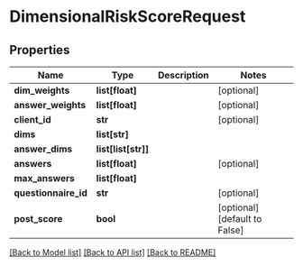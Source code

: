 # DimensionalRiskScoreRequest

## Properties
Name | Type | Description | Notes
------------ | ------------- | ------------- | -------------
**dim_weights** | **list[float]** |  | [optional] 
**answer_weights** | **list[float]** |  | [optional] 
**client_id** | **str** |  | [optional] 
**dims** | **list[str]** |  | 
**answer_dims** | **list[list[str]]** |  | 
**answers** | **list[float]** |  | [optional] 
**max_answers** | **list[float]** |  | 
**questionnaire_id** | **str** |  | [optional] 
**post_score** | **bool** |  | [optional] [default to False]

[[Back to Model list]](../README.md#documentation-for-models) [[Back to API list]](../README.md#documentation-for-api-endpoints) [[Back to README]](../README.md)


